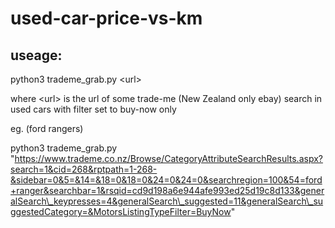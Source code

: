 # used-car-price-vs-km

## useage:

python3 trademe\_grab.py \<url\>

where \<url\> is the url of some trade-me (New Zealand only ebay) search in used cars with filter set to buy-now only

eg. (ford rangers)

python3 trademe\_grab.py "https://www.trademe.co.nz/Browse/CategoryAttributeSearchResults.aspx?search=1&cid=268&rptpath=1-268-&sidebar=0&5=&14=&18=0&18=0&24=0&24=0&searchregion=100&54=ford+ranger&searchbar=1&rsqid=cd9d198a6e944afe993ed25d19c8d133&generalSearch\_keypresses=4&generalSearch\_suggested=11&generalSearch\_suggestedCategory=&MotorsListingTypeFilter=BuyNow"


